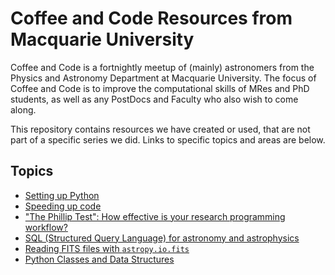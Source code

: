 # Coffee and Code Resources from Macquarie University

Coffee and Code is a fortnightly meetup of (mainly) astronomers from the Physics and Astronomy Department at Macquarie University. The focus of Coffee and Code is to improve the computational skills of MRes and PhD students, as well as any PostDocs and Faculty who also wish to come along.

This repository contains resources we have created or used, that are not part of a specific series we did. Links to specific topics and areas are below.

## Topics
 * [Setting up Python](PythonSetup/README.md)
 * [Speeding up code](SpeedingUpCode/README.md)
 * ["The Phillip Test": How effective is your research programming workflow?](ThePhillipTest/README.md)
 * [SQL (Structured Query Language) for astronomy and astrophysics](AstroSQL/README.md)
 * [Reading FITS files with `astropy.io.fits`](AstropyFits/README.md)
 * [Python Classes and Data Structures](Classes-and-DataStructures/README.md)
